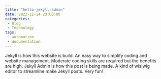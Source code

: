 ```yaml
---
title: "hello-jekyll-admin"
date: 2023-11-14 23:00:00
categories:
 - Blog
 - Technology
tags:
 - automation
 - documentation
---
```


Jekyll is how this website is build. An easy way to simplify coding and website management. Moderate coding skills are required but the benefits are high. Jekyll Admin is how this post is being made. A kind of wisiwig editor to streamline make Jekyll posts. Very fun!
